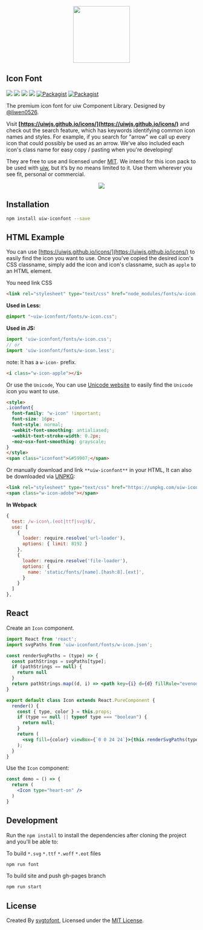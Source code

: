 <p align="center">
  <a href="https://uiwjs.github.io/icons">
    <img width="150" src="https://raw.githubusercontent.com/uiwjs/icons/master/assets/logo.svg?sanitize=true">
  </a>
</p>


Icon Font
---


[![](https://img.shields.io/github/issues/uiwjs/icons.svg)](https://github.com/uiwjs/icons/issues) [![](https://img.shields.io/github/forks/uiwjs/icons.svg)](https://github.com/uiwjs/icons/network) [![](https://img.shields.io/github/stars/uiwjs/icons.svg)](https://github.com/uiwjs/icons/stargazers) [![](https://img.shields.io/github/release/uiwjs/icons.svg)](https://github.com/uiwjs/icons/releases) [![Packagist](https://img.shields.io/dub/l/vibe-d.svg)](https://github.com/uiwjs/icons) [![Packagist](https://img.shields.io/npm/v/uiw-iconfont.svg)](https://www.npmjs.com/package/uiw-iconfont)

The premium icon font for  uiw Component Library. Designed by [@liwen0526](https://github.com/liwen0526). 

Visit **[https://uiwjs.github.io/icons/](https://uiwjs.github.io/icons/)** and check out the search feature, which has keywords identifying common icon names and styles. For example, if you search for "arrow" we call up every icon that could possibly be used as an arrow. We've also included each icon's class name for easy copy / pasting when you're developing!

They are free to use and licensed under [MIT](https://opensource.org/licenses/MIT). We intend for this icon pack to be used with [uiw](https://uiwjs.github.io), but it’s by no means limited to it. Use them wherever you see fit, personal or commercial. 

<p align="center">
  <a href="https://uiwjs.github.io/icons">
    <img src="https://github.com/uiwjs/icons/raw/master/assets/uiw-font.png">
  </a>
</p>

## Installation

```bash
npm install uiw-iconfont --save
```

## HTML Example

You can use [https://uiwjs.github.io/icons/](https://uiwjs.github.io/icons/) to easily find the icon you want to use. Once you've copied the desired icon's CSS classname, simply add the icon and icon's classname, such as `apple` to an HTML element.

You need link CSS

```html
<link rel="stylesheet" type="text/css" href="node_modules/fonts/w-icon.css">
```

**Used in Less:**

```css
@import "~uiw-iconfont/fonts/w-icon.css";
```

**Used in JS:**

```js
import 'uiw-iconfont/fonts/w-icon.css';
// or
import 'uiw-iconfont/fonts/w-icon.less';
```

note: It has a `w-icon-` prefix. 

```html
<i class="w-icon-apple"></i>
```

Or use the `Unicode`, You can use [Unicode website](https://uiwjs.github.io/icons/unicode.html) to easily find the `Unicode` icon you want to use. 

```html
<style>
.iconfont{
  font-family: "w-icon" !important;
  font-size: 16px;
  font-style: normal;
  -webkit-font-smoothing: antialiased;
  -webkit-text-stroke-width: 0.2px;
  -moz-osx-font-smoothing: grayscale;
}
</style>
<span class="iconfont">&#59907;</span>
```

Or manually download and link `**uiw-iconfont**` in your HTML, It can also be downloaded via [UNPKG](https://unpkg.com/uiw-iconfont/):

```html
<link rel="stylesheet" type="text/css" href="https://unpkg.com/uiw-iconfont/fonts/w-icon.css">
<span class="w-icon-adobe"></span>
```

**In Webpack**

```js
{
  test: /w-icon\.(eot|ttf|svg)$/,
  use: [
    {
      loader: require.resolve('url-loader'),
      options: { limit: 8192 }
    },
    {
      loader: require.resolve('file-loader'),
      options: {
        name: 'static/fonts/[name].[hash:8].[ext]',
      }
    }
  ]
},
```

## React

Create an `Icon` component.

```jsx
import React from 'react';
import svgPaths from 'uiw-iconfont/fonts/w-icon.json';

const renderSvgPaths = (type) => {
  const pathStrings = svgPaths[type];
  if (pathStrings == null) {
    return null
  }
  return pathStrings.map((d, i) => <path key={i} d={d} fillRule="evenodd" />)
}

export default class Icon extends React.PureComponent {
  render() {
    const { type, color } = this.props;
    if (type == null || typeof type === "boolean") {
      return null;
    }
    return (
      <svg fill={color} viewBox={`0 0 24 24`}>{this.renderSvgPaths(type)}</svg>
    );
  }
}
```

Use the `Icon` component:

```jsx
const demo = () => {
  return (
    <Icon type="heart-on" />
  )
}
```


## Development

Run the `npm install` to install the dependencies after cloning the project and you'll be able to:

To build `*.svg` `*.ttf` `*.woff` `*.eot` files

```bash
npm run font
```

To build site and push gh-pages branch

```bash
npm run start
```

## License

Created By [svgtofont](https://github.com/jaywcjlove/svgtofont), Licensed under the [MIT License](https://opensource.org/licenses/MIT).